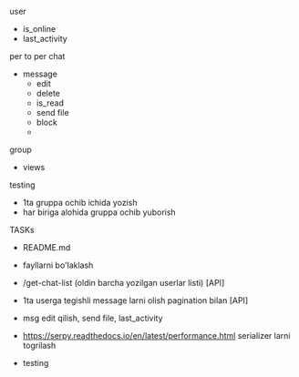 user
- is_online
- last_activity

per to per chat
- message
    - edit
    - delete
    - is_read
    - send file
    - block
    - 
group
- views





testing



 - 1ta gruppa ochib ichida yozish
 - har biriga alohida gruppa ochib yuborish



TASKs

- README.md
- fayllarni bo'laklash
- /get-chat-list (oldin barcha yozilgan userlar listi) [API]
- 1ta userga tegishli message larni olish pagination bilan [API]
- msg edit qilish, send file, last_activity

- https://serpy.readthedocs.io/en/latest/performance.html serializer larni togrilash
- testing

